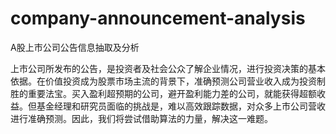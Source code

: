 # company-announcement-analysis
A股上市公司公告信息抽取及分析

上市公司所发布的公告，是投资者及社会公众了解企业情况，进行投资决策的基本依据。在价值投资成为股票市场主流的背景下，准确预测公司营业收入成为投资制胜的重要法宝。买入盈利超预期的公司，避开盈利能力差的公司，就能获得超额收益。但基金经理和研究员面临的挑战是，难以高效跟踪数据，对众多上市公司营收进行准确预测。因此，我们将尝试借助算法的力量，解决这一难题。
